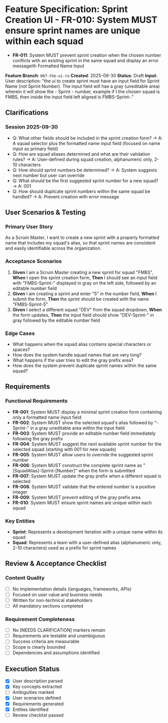 # Feature Specification: Sprint Creation UI - **FR-010**: System MUST ensure sprint names are unique within each squad
- **FR-011**: System MUST prevent sprint creation when the chosen number conflicts with an existing sprint in the same squad and display an error messageith Formatted Name Input

**Feature Branch**: `007-the-ui-to`
**Created**: 2025-09-30
**Status**: Draft
**Input**: User description: "the ui to create sprint must have an input field for Sprint Name (not Sprint Number). The input field will hae a gray (uneditable area) wherein it will show the <Sprint Alias> - Sprint - number, example if I the chosen squad is FMBS, then inside the input field left aligned is FMBS-Sprint-<insert number here>."

## Clarifications

### Session 2025-09-30
- Q: What other fields should be included in the sprint creation form? → A: A squad selector plus the formatted name input field (focused on name input as primary field)
- Q: How are squad aliases determined and what are their validation rules? → A: User-defined during squad creation, alphanumeric only, 2-10 characters
- Q: How should sprint numbers be determined? → A: System suggests next number but user can override
- Q: What should be the first suggested sprint number for a new squad? → A: 001
- Q: How should duplicate sprint numbers within the same squad be handled? → A: Prevent creation with error message

## User Scenarios & Testing

### Primary User Story
As a Scrum Master, I want to create a new sprint with a properly formatted name that includes my squad's alias, so that sprint names are consistent and easily identifiable across the organization.

### Acceptance Scenarios
1. **Given** I am a Scrum Master creating a new sprint for squad "FMBS", **When** I open the sprint creation form, **Then** I should see an input field with "FMBS-Sprint-" displayed in gray on the left side, followed by an editable number field
2. **Given** I am creating a sprint and enter "5" in the number field, **When** I submit the form, **Then** the sprint should be created with the name "FMBS-Sprint-5"
3. **Given** I select a different squad "DEV" from the squad dropdown, **When** the form updates, **Then** the input field should show "DEV-Sprint-" in gray followed by the editable number field

### Edge Cases
- What happens when the squad alias contains special characters or spaces?
- How does the system handle squad names that are very long?
- What happens if the user tries to edit the gray prefix area?
- How does the system prevent duplicate sprint names within the same squad?

## Requirements

### Functional Requirements
- **FR-001**: System MUST display a minimal sprint creation form containing only a formatted name input field
- **FR-002**: System MUST show the selected squad's alias followed by "-Sprint-" in a gray uneditable area within the input field
- **FR-003**: System MUST provide an editable number field immediately following the gray prefix
- **FR-004**: System MUST suggest the next available sprint number for the selected squad (starting with 001 for new squads)
- **FR-005**: System MUST allow users to override the suggested sprint number
- **FR-006**: System MUST construct the complete sprint name as "[SquadAlias]-Sprint-[Number]" when the form is submitted
- **FR-007**: System MUST update the gray prefix when a different squad is selected
- **FR-008**: System MUST validate that the entered number is a positive integer
- **FR-009**: System MUST prevent editing of the gray prefix area
- **FR-010**: System MUST ensure sprint names are unique within each squad

### Key Entities
- **Sprint**: Represents a development iteration with a unique name within its squad
- **Squad**: Represents a team with a user-defined alias (alphanumeric only, 2-10 characters) used as a prefix for sprint names

## Review & Acceptance Checklist

### Content Quality
- [ ] No implementation details (languages, frameworks, APIs)
- [ ] Focused on user value and business needs
- [ ] Written for non-technical stakeholders
- [ ] All mandatory sections completed

### Requirement Completeness
- [ ] No [NEEDS CLARIFICATION] markers remain
- [ ] Requirements are testable and unambiguous
- [ ] Success criteria are measurable
- [ ] Scope is clearly bounded
- [ ] Dependencies and assumptions identified

## Execution Status

- [x] User description parsed
- [x] Key concepts extracted
- [ ] Ambiguities marked
- [x] User scenarios defined
- [x] Requirements generated
- [x] Entities identified
- [ ] Review checklist passed